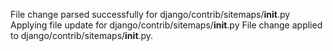 File change parsed successfully for django/contrib/sitemaps/__init__.py
Applying file update for django/contrib/sitemaps/__init__.py
File change applied to django/contrib/sitemaps/__init__.py.
